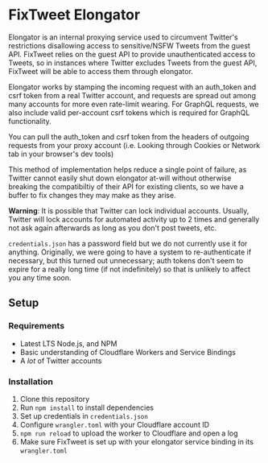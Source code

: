 # FixTweet Elongator

Elongator is an internal proxying service used to circumvent Twitter's restrictions disallowing access to sensitive/NSFW Tweets from the guest API. FixTweet relies on the guest API to provide unauthenticated access to Tweets, so in instances where Twitter excludes Tweets from the guest API, FixTweet will be able to access them through elongator.

Elongator works by stamping the incoming request with an auth_token and csrf token from a real Twitter account, and requests are spread out among many accounts for more even rate-limit wearing. For GraphQL requests, we also include valid per-account csrf tokens which is required for GraphQL functionality.

You can pull the auth_token and csrf token from the headers of outgoing requests from your proxy account (i.e. Looking through Cookies or Network tab in your browser's dev tools)

This method of implementation helps reduce a single point of failure, as Twitter cannot easily shut down elongator at-will without otherwise breaking the compatibiltiy of their API for existing clients, so we have a buffer to fix changes they may make as they arise.

**Warning**: It is possible that Twitter can lock individual accounts. Usually, Twitter will lock accounts for automated activity up to 2 times and generally not ask again afterwards as long as you don't post tweets, etc.

`credentials.json` has a password field but we do not currently use it for anything. Originally, we were going to have a system to re-authenticate if necessary, but this turned out unnecessary; auth tokens don't seem to expire for a really long time (if not indefinitely) so that is unlikely to affect you any time soon.

## Setup

### Requirements

* Latest LTS Node.js, and NPM
* Basic understanding of Cloudflare Workers and Service Bindings
* A _lot_ of Twitter accounts

### Installation

1. Clone this repository
2. Run `npm install` to install dependencies
3. Set up credentials in `credentials.json`
4. Configure `wrangler.toml` with your Cloudflare account ID
5. `npm run reload` to upload the worker to Cloudflare and open a log
6. Make sure FixTweet is set up with your elongator service binding in its `wrangler.toml`
